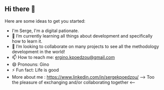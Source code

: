 ## Hi there 👋

Here are some ideas to get you started:
- I'm Serge, I'm a digital pationate.
- 🌱 I’m currently learning all things about development and specifically how to learn it.
- 👯 I’m looking to collaborate on many projects to see all the methodology development in the world!
- 📫 How to reach me: ergino.kpoedzou@gmail.com
- 😄 Pronouns: Gino
- ⚡ Fun fact: Life is good
- More about me : https://www.linkedin.com/in/sergekpoedzou/
--> Too the pleasure of exchanging and/or collaborating together <--
